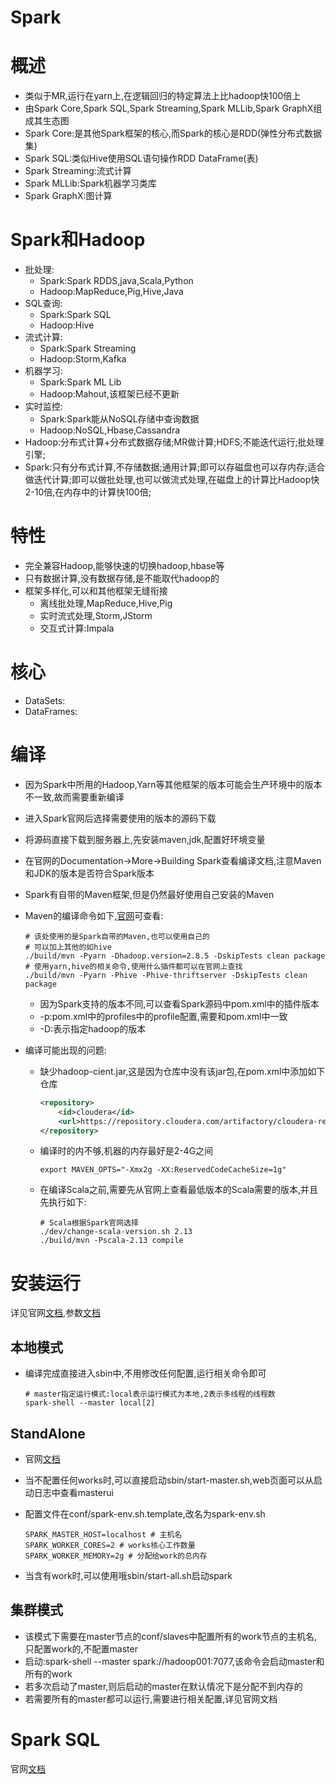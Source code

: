 # Spark



# 概述

* 类似于MR,运行在yarn上,在逻辑回归的特定算法上比hadoop快100倍上
* 由Spark Core,Spark SQL,Spark Streaming,Spark MLLib,Spark GraphX组成其生态图
* Spark Core:是其他Spark框架的核心,而Spark的核心是RDD(弹性分布式数据集)
* Spark SQL:类似Hive使用SQL语句操作RDD DataFrame(表)
* Spark Streaming:流式计算
* Spark MLLib:Spark机器学习类库
* Spark GraphX:图计算



# Spark和Hadoop

* 批处理:
  * Spark:Spark RDDS,java,Scala,Python
  * Hadoop:MapReduce,Pig,Hive,Java
* SQL查询:
  * Spark:Spark SQL
  * Hadoop:Hive
* 流式计算:
  * Spark:Spark Streaming
  * Hadoop:Storm,Kafka
* 机器学习:
  * Spark:Spark ML Lib
  * Hadoop:Mahout,该框架已经不更新
* 实时监控:
  * Spark:Spark能从NoSQL存储中查询数据
  * Hadoop:NoSQL,Hbase,Cassandra
* Hadoop:分布式计算+分布式数据存储;MR做计算;HDFS;不能迭代运行;批处理引擎;
* Spark:只有分布式计算,不存储数据;通用计算;即可以存磁盘也可以存内存;适合做迭代计算;即可以做批处理,也可以做流式处理,在磁盘上的计算比Hadoop快2-10倍,在内存中的计算快100倍;



# 特性

* 完全兼容Hadoop,能够快速的切换hadoop,hbase等
* 只有数据计算,没有数据存储,是不能取代hadoop的
* 框架多样化,可以和其他框架无缝衔接
  * 离线批处理,MapReduce,Hive,Pig
  * 实时流式处理,Storm,JStorm
  * 交互式计算:Impala



# 核心

* DataSets:
* DataFrames:



# 编译

* 因为Spark中所用的Hadoop,Yarn等其他框架的版本可能会生产环境中的版本不一致,故而需要重新编译

* 进入Spark官网后选择需要使用的版本的源码下载

* 将源码直接下载到服务器上,先安装maven,jdk,配置好环境变量

* 在官网的Documentation->More->Building Spark查看编译文档,注意Maven和JDK的版本是否符合Spark版本

* Spark有自带的Maven框架,但是仍然最好使用自己安装的Maven

* Maven的编译命令如下,[官网](http://spark.apache.org/docs/latest/building-spark.html#apache-maven)可查看:

  ```shell
  # 该处使用的是Spark自带的Maven,也可以使用自己的
  # 可以加上其他的如hive
  ./build/mvn -Pyarn -Dhadoop.version=2.8.5 -DskipTests clean package
  # 使用yarn,hive的相关命令,使用什么插件都可以在官网上查找
  ./build/mvn -Pyarn -Phive -Phive-thriftserver -DskipTests clean package
  ```

  * 因为Spark支持的版本不同,可以查看Spark源码中pom.xml中的插件版本
  * -p:pom.xml中的profiles中的profile配置,需要和pom.xml中一致
  * -D:表示指定hadoop的版本

* 编译可能出现的问题:

  * 缺少hadoop-cient.jar,这是因为仓库中没有该jar包,在pom.xml中添加如下仓库

    ```xml
    <repository>
    	<id>cloudera</id>
    	<url>https://repository.cloudera.com/artifactory/cloudera-repos</url>
    </repository>
    ```

  * 编译时的内不够,机器的内存最好是2-4G之间

    ```shell
    export MAVEN_OPTS="-Xmx2g -XX:ReservedCodeCacheSize=1g"
    ```

  * 在编译Scala之前,需要先从官网上查看最低版本的Scala需要的版本,并且先执行如下:

    ```shell
    # Scala根据Spark官网选择
    ./dev/change-scala-version.sh 2.13
    ./build/mvn -Pscala-2.13 compile
    ```

    

# 安装运行

详见官网[文档](http://spark.apache.org/docs/latest/#),参数[文档](http://spark.apache.org/docs/latest/submitting-applications.html)



## 本地模式

* 编译完成直接进入sbin中,不用修改任何配置,运行相关命令即可

  ```shell
  # master指定运行模式:local表示运行模式为本地,2表示多线程的线程数
  spark-shell --master local[2]
  ```



## StandAlone

* 官网[文档](http://spark.apache.org/docs/latest/spark-standalone.html)

* 当不配置任何works时,可以直接启动sbin/start-master.sh,web页面可以从启动日志中查看masterui

* 配置文件在conf/spark-env.sh.template,改名为spark-env.sh

  ```shell
  SPARK_MASTER_HOST=localhost # 主机名
  SPARK_WORKER_CORES=2 # works核心工作数量
  SPARK_WORKER_MEMORY=2g # 分配给work的总内存
  ```

* 当含有work时,可以使用哦sbin/start-all.sh启动spark



## 集群模式

* 该模式下需要在master节点的conf/slaves中配置所有的work节点的主机名,只配置work的,不配置master
* 启动:spark-shell --master spark://hadoop001:7077,该命令会启动master和所有的work
* 若多次启动了master,则后启动的master在默认情况下是分配不到内存的
* 若需要所有的master都可以运行,需要进行相关配置,详见官网文档





# Spark SQL

官网[文档](http://spark.apache.org/docs/latest/sql-programming-guide.html)




